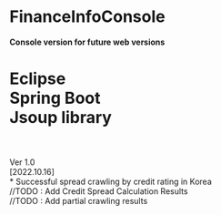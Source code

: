 # FinanceInfoConsole
<b>Console version for future web versions</b>

Eclipse
<br>
Spring Boot
<br>
Jsoup library
<br>
===============================================================
<br>
<br>
Ver 1.0
<br>
[2022.10.16]
<br>
* Successful spread crawling by credit rating in Korea
<br>
//TODO : Add Credit Spread Calculation Results
<br>
//TODO : Add partial crawling results
